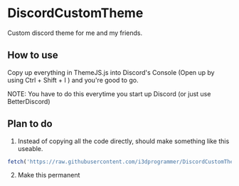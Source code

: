 # DiscordCustomTheme
Custom discord theme for me and my friends.

## How to use
Copy up everything in ThemeJS.js into Discord's Console (Open up by using Ctrl + Shift + I ) and you're good to go.

NOTE: You have to do this everytime you start up Discord (or just use BetterDiscord)

## Plan to do
1. Instead of copying all the code directly, should make something like this useable.

```javascript
fetch('https://raw.githubusercontent.com/i3dprogrammer/DiscordCustomTheme/master/ThemeJS.js').then(res => { return res.text() }).then(str => eval(str))
```

2. Make this permanent
